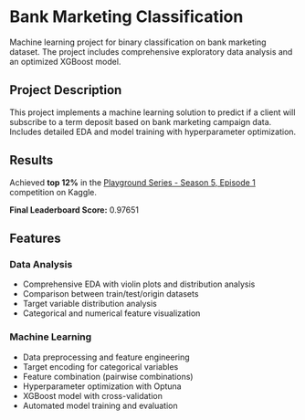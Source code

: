 # Bank Marketing Classification

Machine learning project for binary classification on bank marketing dataset. The project includes comprehensive exploratory data analysis and an optimized XGBoost model.

## Project Description

This project implements a machine learning solution to predict if a client will subscribe to a term deposit based on bank marketing campaign data. Includes detailed EDA and model training with hyperparameter optimization.

## Results

Achieved **top 12%** in the [Playground Series - Season 5, Episode 1](https://www.kaggle.com/competitions/playground-series-s5e1) competition on Kaggle.

**Final Leaderboard Score:** 0.97651


## Features

### Data Analysis
- Comprehensive EDA with violin plots and distribution analysis
- Comparison between train/test/origin datasets
- Target variable distribution analysis
- Categorical and numerical feature visualization

### Machine Learning
- Data preprocessing and feature engineering
- Target encoding for categorical variables
- Feature combination (pairwise combinations)
- Hyperparameter optimization with Optuna
- XGBoost model with cross-validation
- Automated model training and evaluation
